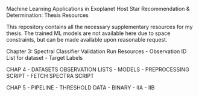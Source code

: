 Machine Learning Applications in Exoplanet Host Star Recommendation & Determination: Thesis Resources

This repository contains all the necessary supplementary resources for my thesis. The trained ML models are not available here due to space constraints, but can be made available upon reasonable request.

Chapter 3: Spectral Classifier Validation Run Resources
    - Observation ID List for dataset
    - Target Labels

  
  CHAP 4
    - DATASETS OBSERVATION LISTS
    - MODELS
    - PREPROCESSING SCRIPT
    - FETCH SPECTRA SCRIPT

  CHAP 5
    - PIPELINE
    - THRESHOLD DATA
        - BINARY
        - IIA
        - IIB

